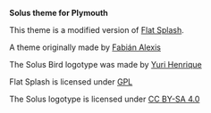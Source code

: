 **Solus theme for Plymouth**

This theme is a modified version of [Flat Splash](http://opendesktop.org/content/show.php/Flat+Splash?content=171240).

A theme originally made by [Fabián Alexis](http://opendesktop.org/usermanager/search.php?username=fabianalexisino)

The Solus Bird logotype was made by [Yuri Henrique](https://plus.google.com/+YuriHenriq)

Flat Splash is licensed under [GPL](http://www.gnu.org/licenses/gpl.html)

The Solus logotype is licensed under [CC BY-SA 4.0](https://creativecommons.org/licenses/by-sa/4.0/)
